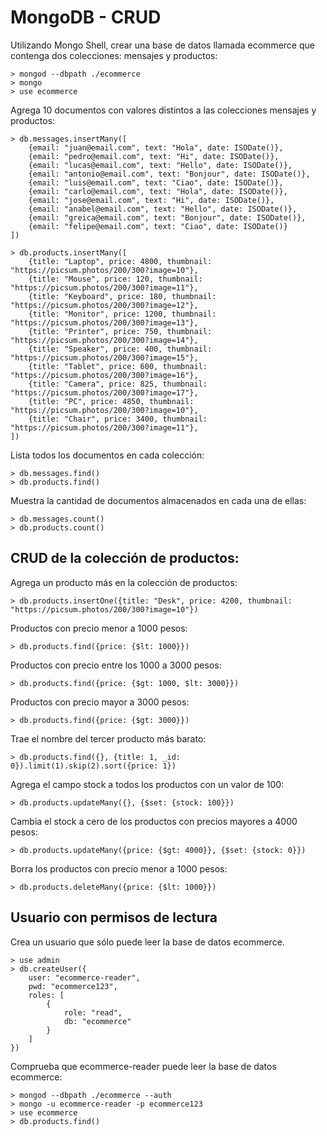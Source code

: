 # MongoDB - CRUD

Utilizando Mongo Shell, crear una base de datos llamada ecommerce que contenga dos colecciones: mensajes y productos:
```	
> mongod --dbpath ./ecommerce
> mongo
> use ecommerce
```

Agrega 10 documentos con valores distintos a las colecciones mensajes y productos:

```	
> db.messages.insertMany([
    {email: "juan@email.com", text: "Hola", date: ISODate()},
    {email: "pedro@email.com", text: "Hi", date: ISODate()},
    {email: "lucas@email.com", text: "Hello", date: ISODate()},
    {email: "antonio@email.com", text: "Bonjour", date: ISODate()},
    {email: "luis@email.com", text: "Ciao", date: ISODate()},
    {email: "carlo@email.com", text: "Hola", date: ISODate()},
    {email: "jose@email.com", text: "Hi", date: ISODate()},
    {email: "anabel@email.com", text: "Hello", date: ISODate()},
    {email: "greica@email.com", text: "Bonjour", date: ISODate()},
    {email: "felipe@email.com", text: "Ciao", date: ISODate()}
])
```
```
> db.products.insertMany([
    {title: "Laptop", price: 4800, thumbnail: "https://picsum.photos/200/300?image=10"},
    {title: "Mouse", price: 120, thumbnail: "https://picsum.photos/200/300?image=11"},
    {title: "Keyboard", price: 180, thumbnail: "https://picsum.photos/200/300?image=12"},
    {title: "Monitor", price: 1200, thumbnail: "https://picsum.photos/200/300?image=13"},
    {title: "Printer", price: 750, thumbnail: "https://picsum.photos/200/300?image=14"},
    {title: "Speaker", price: 400, thumbnail: "https://picsum.photos/200/300?image=15"},
    {title: "Tablet", price: 600, thumbnail: "https://picsum.photos/200/300?image=16"},
    {title: "Camera", price: 825, thumbnail: "https://picsum.photos/200/300?image=17"},
    {title: "PC", price: 4850, thumbnail: "https://picsum.photos/200/300?image=10"},
    {title: "Chair", price: 3400, thumbnail: "https://picsum.photos/200/300?image=11"},
])	
```	

Lista todos los documentos en cada colección:
```	
> db.messages.find()
> db.products.find()
```	

Muestra la cantidad de documentos almacenados en cada una de ellas:
```
> db.messages.count()
> db.products.count()
```

## CRUD de la colección de productos:

Agrega un producto más en la colección de productos:
```	
> db.products.insertOne({title: "Desk", price: 4200, thumbnail: "https://picsum.photos/200/300?image=10"})
```

Productos con precio menor a 1000 pesos:
```
> db.products.find({price: {$lt: 1000}})
```

Productos con precio entre los 1000 a 3000 pesos:
```
> db.products.find({price: {$gt: 1000, $lt: 3000}})
```

Productos con precio mayor a 3000 pesos:
```
> db.products.find({price: {$gt: 3000}})
```

Trae el nombre del tercer producto más barato:
```
> db.products.find({}, {title: 1, _id: 0}).limit(1).skip(2).sort({price: 1})
```

Agrega el campo stock a todos los productos con un valor de 100:
```
> db.products.updateMany({}, {$set: {stock: 100}})
```

Cambia el stock a cero de los productos con precios mayores a 4000 pesos:
```
> db.products.updateMany({price: {$gt: 4000}}, {$set: {stock: 0}})
```

Borra los productos con precio menor a 1000 pesos:
```
> db.products.deleteMany({price: {$lt: 1000}})
```

## Usuario con permisos de lectura

Crea un usuario que sólo puede leer la base de datos ecommerce.
```	
> use admin
> db.createUser({
    user: "ecommerce-reader",
    pwd: "ecommerce123",
    roles: [
        {
            role: "read",
            db: "ecommerce"
        }
    ]
})
```

Comprueba que ecommerce-reader puede leer la base de datos ecommerce:
```
> mongod --dbpath ./ecommerce --auth
> mongo -u ecommerce-reader -p ecommerce123
> use ecommerce
> db.products.find()
```